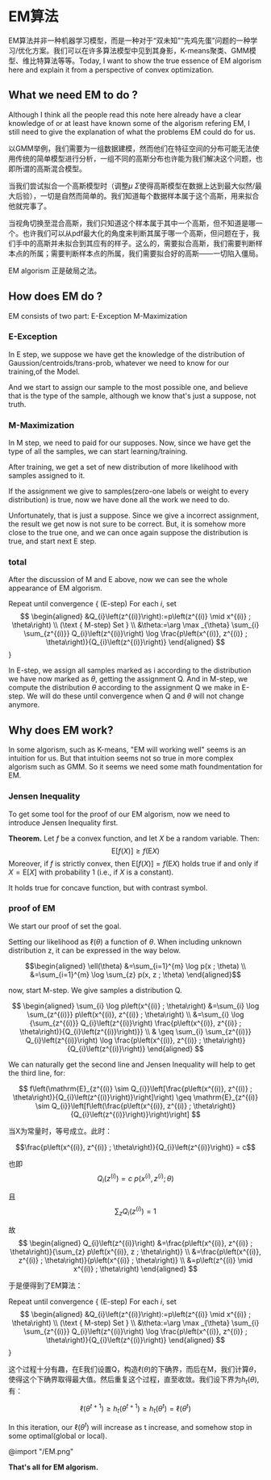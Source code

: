 # EM算法

EM算法并非一种机器学习模型，而是一种对于“双未知”“先鸡先蛋”问题的一种学习/优化方案。我们可以在许多算法模型中见到其身影，K-means聚类、GMM模型、维比特算法等等。Today, I want to show the true essence of EM algorism here and explain it from a perspective of convex optimization.

## What we need EM to do ?

Although I think all the people read this note here already have a clear knowledge of or at least have known some of the algorism refering EM, I still need to give the explanation of what the problems EM could do for us.

以GMM举例，我们需要为一组数据建模，然而他们在特征空间的分布可能无法使用传统的简单模型进行分析，一组不同的高斯分布也许能为我们解决这个问题，也即所谓的高斯混合模型。

当我们尝试拟合一个高斯模型时（调整$\mu \ \Sigma$使得高斯模型在数据上达到最大似然/最大后验），一切是自然而简单的。我们知道每个数据样本属于这个高斯，用来拟合他就完事了。

当视角切换至混合高斯，我们只知道这个样本属于其中一个高斯，但不知道是哪一个。也许我们可以从pdf最大化的角度来判断其属于哪一个高斯，但问题在于，我们手中的高斯并未拟合到其应有的样子。这么的，需要拟合高斯，我们需要判断样本点的所属；需要判断样本点的所属，我们需要拟合好的高斯——一切陷入僵局。

EM algorism 正是破局之法。

## How does EM do ?

EM consists of two part: E-Exception M-Maximization

### E-Exception

In E step, we suppose we have get the knowledge of the distribution of Gaussion/centroids/trans-prob, whatever we need to know for our training,of the Model.

And we start to assign our sample to the most possible one, and believe that is the type of the sample, although we know that's just a suppose, not truth.

### M-Maximization

In M step, we need to paid for our supposes. Now, since we have get the type of all the samples, we can start learning/training.

After training, we get a set of new distribution of more likelihood with samples assigned to it.

If the assignment we give to samples(zero-one labels or weight to every distribution) is true, now we have done all the work we need to do.

Unfortunately, that is just a suppose. Since we give a incorrect assignment, the result we get now is not sure to be correct. But, it is somehow more close to the true one, and we can once again suppose the distribution is true, and start next E step.

### total

After the discussion of M and E above, now we can see the whole appearance of EM algorism.

Repeat until convergence \{
(E-step) For each $i$, set
$$
\begin{aligned}
&Q_{i}\left(z^{(i)}\right):=p\left(z^{(i)} \mid x^{(i)} ; \theta\right) \\
(\text { M-step) Set } \\
&\theta:=\arg \max _{\theta} \sum_{i} \sum_{z^{(i)}} Q_{i}\left(z^{(i)}\right) \log \frac{p\left(x^{(i)}, z^{(i)} ; \theta\right)}{Q_{i}\left(z^{(i)}\right)}
\end{aligned}
$$ \}

In E-step, we assign all samples marked as i according to the distribution we have now marked as $\theta$, getting the assignment Q. And in M-step, we compute the distribution $\theta$ according to the assignment Q we make in E-step.
We will do these until convergence when Q and $\theta$ will not change anymore.

## Why does EM work?

In some algorism, such as K-means, "EM will working well" seems is an intuition for us. But that intuition seems not so true in more complex algorism such as GMM. So it seems we need some math foundmentation for EM.

### Jensen Inequality

To get some tool for the proof of our EM algorism, now we need to introduce Jensen Inequality first.

**Theorem.** Let $f$ be a convex function, and let $X$ be a random variable. Then:
$$
\mathrm{E}[f(X)] \geq f(\mathrm{E} X)
$$
Moreover, if $f$ is strictly convex, then $\mathrm{E}[f(X)]=f(\mathrm{E} X)$ holds true if and only if $X=\mathrm{E}[X]$ with probability 1 (i.e., if $X$ is a constant).

It holds true for concave function, but with contrast symbol.

### proof of EM

We start our proof of set the goal.

Setting our likelihood as $\ell(\theta)$ a function of $\theta$. When including unknown distribution z, it can be expressed in the way below.

$$\begin{aligned}
\ell(\theta) &=\sum_{i=1}^{m} \log p(x ; \theta) \\
&=\sum_{i=1}^{m} \log \sum_{z} p(x, z ; \theta)
\end{aligned}$$

now, start M-step. We give samples a distribution Q.

$$
\begin{aligned}
\sum_{i} \log p\left(x^{(i)} ; \theta\right) &=\sum_{i} \log \sum_{z^{(i)}} p\left(x^{(i)}, z^{(i)} ; \theta\right) \\
&=\sum_{i} \log {\sum_{z^{(i)}} Q_{i}\left(z^{(i)}\right) \frac{p\left(x^{(i)}, z^{(i)} ; \theta\right)}{Q_{i}\left(z^{(i)}\right)}} \\
& \geq \sum_{i} \sum_{z^{(i)}} Q_{i}\left(z^{(i)}\right) \log \frac{p\left(x^{(i)}, z^{(i)} ; \theta\right)}{Q_{i}\left(z^{(i)}\right)}
\end{aligned}
$$

We can naturally get the second line and Jensen Inequality will help to get the third line, for:

$$
f\left(\mathrm{E}_{z^{(i)} \sim Q_{i}}\left[\frac{p\left(x^{(i)}, z^{(i)} ; \theta\right)}{Q_{i}\left(z^{(i)}\right)}\right]\right) \geq \mathrm{E}_{z^{(i)} \sim Q_{i}}\left[f\left(\frac{p\left(x^{(i)}, z^{(i)} ; \theta\right)}{Q_{i}\left(z^{(i)}\right)}\right)\right]
$$

当X为常量时，等号成立。此时：

$$\frac{p\left(x^{(i)}, z^{(i)} ; \theta\right)}{Q_{i}\left(z^{(i)}\right)} = c$$

也即 $$Q_{i}\left(z^{(i)}\right) = c \ p\left(x^{(i)}, z^{(i)} ; \theta\right)$$

且$$\sum_z Q_{i}\left(z^{(i)}\right) = 1$$

故
$$
\begin{aligned}
Q_{i}\left(z^{(i)}\right) &=\frac{p\left(x^{(i)}, z^{(i)} ; \theta\right)}{\sum_{z} p\left(x^{(i)}, z ; \theta\right)} \\
&=\frac{p\left(x^{(i)}, z^{(i)} ; \theta\right)}{p\left(x^{(i)} ; \theta\right)} \\
&=p\left(z^{(i)} \mid x^{(i)} ; \theta\right)
\end{aligned}
$$

于是便得到了EM算法：

Repeat until convergence \{
(E-step) For each $i$, set
$$
\begin{aligned}
&Q_{i}\left(z^{(i)}\right):=p\left(z^{(i)} \mid x^{(i)} ; \theta\right) \\
(\text { M-step) Set } \\
&\theta:=\arg \max _{\theta} \sum_{i} \sum_{z^{(i)}} Q_{i}\left(z^{(i)}\right) \log \frac{p\left(x^{(i)}, z^{(i)} ; \theta\right)}{Q_{i}\left(z^{(i)}\right)}
\end{aligned}
$$ \}

这个过程十分有趣，在E我们设置Q，构造$\ell(\theta)$的下确界，而后在M，我们计算$\theta$，使得这个下确界取得最大值。然后重复这个过程，直至收敛。我们设下界为$h_t(\theta)$,有：

$$\ell(\theta^{t+1})\geq h_{t}(\theta^{t+1}) \geq h_t(\theta^t)=\ell(\theta^{t})$$

In this iteration, our $\ell(\theta^{t})$ will increase as t increase, and somehow stop in some optimal(global or local).

@import "/EM.png"

**That's all for EM algorism.**
